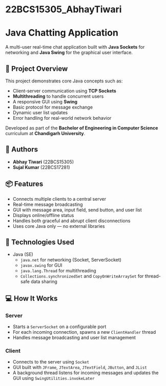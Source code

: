 # 22BCS15305_AbhayTiwari

# Java Chatting Application

A multi-user real-time chat application built with **Java Sockets** for networking and **Java Swing** for the graphical user interface.

## 🧠 Project Overview

This project demonstrates core Java concepts such as:
- Client-server communication using **TCP Sockets**
- **Multithreading** to handle concurrent users
- A responsive GUI using **Swing**
- Basic protocol for message exchange
- Dynamic user list updates
- Error handling for real-world network behavior

Developed as part of the **Bachelor of Engineering in Computer Science** curriculum at **Chandigarh University**.

## 👥 Authors

- **Abhay Tiwari** (22BCS15305)
- **Sujal Kumar** (22BCS17281)

## 📦 Features

- Connects multiple clients to a central server
- Real-time message broadcasting
- GUI with message area, input field, send button, and user list
- Displays online/offline status
- Handles both graceful and abrupt client disconnections
- Uses core Java only — no external libraries

## 🔧 Technologies Used

- Java (SE)
  - `java.net` for networking (Socket, ServerSocket)
  - `javax.swing` for GUI
  - `java.lang.Thread` for multithreading
  - `Collections.synchronizedSet` and `CopyOnWriteArraySet` for thread-safe data sharing

## 💻 How It Works

### Server
- Starts a `ServerSocket` on a configurable port
- For each incoming connection, spawns a new `ClientHandler` thread
- Handles message broadcasting and user list management

### Client
- Connects to the server using `Socket`
- GUI built with `JFrame`, `JTextArea`, `JTextField`, `JButton`, and `JList`
- A background thread listens for incoming messages and updates the GUI using `SwingUtilities.invokeLater`



